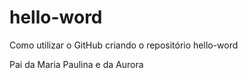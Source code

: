 # hello-word
Como utilizar o GitHub criando o repositório hello-word

Pai da Maria Paulina e da Aurora
